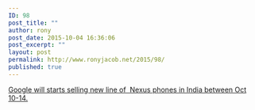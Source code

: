 ```yaml
---
ID: 98
post_title: ""
author: rony
post_date: 2015-10-04 16:36:06
post_excerpt: ""
layout: post
permalink: http://www.ronyjacob.net/2015/98/
published: true
---
```

<a href="http://economictimes.indiatimes.com/tech/hardware/google-nexus-phones-to-arrive-in-india-before-latest-iphones/articleshow/49206158.cms" target="_blank">Google will starts selling new line of  Nexus phones in India between Oct 10-14.</a>